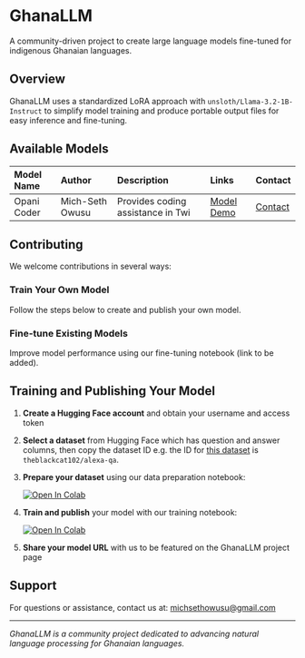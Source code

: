 # GhanaLLM

A community-driven project to create large language models fine-tuned for indigenous Ghanaian languages.

## Overview

GhanaLLM uses a standardized LoRA approach with `unsloth/Llama-3.2-1B-Instruct` to simplify model training and produce portable output files for easy inference and fine-tuning.

## Available Models

| **Model Name** | **Author** | **Description** | **Links** | **Contact** |
| :------------- | :------------- | :------------- | :------------- | :------------- |
| Opani Coder | Mich-Seth Owusu | Provides coding assistance in Twi | [Model](https://michsethowusu/opani-coder_1b-merged-16bit) [Demo](https://huggingface.co/spaces/michsethowusu/Opani-Coder-DEMO) | [Contact](mailto:michsethowusu@gmail.com) |



## Contributing

We welcome contributions in several ways:

### Train Your Own Model
Follow the steps below to create and publish your own model.

### Fine-tune Existing Models
Improve model performance using our fine-tuning notebook (link to be added).

## Training and Publishing Your Model

1. **Create a Hugging Face account** and obtain your username and access token

2. **Select a dataset** from Hugging Face which has question and answer columns, then copy the dataset ID e.g. the ID for [this dataset](https://huggingface.co/datasets/theblackcat102/alexa-qa) is `theblackcat102/alexa-qa`.

3. **Prepare your dataset** using our data preparation notebook:

   [![Open In Colab](https://colab.research.google.com/assets/colab-badge.svg)](https://colab.research.google.com/drive/1445avuPRt9kjcr-cWO_NYSTBPIoHgksL?usp=sharing)

4. **Train and publish** your model with our training notebook:

   [![Open In Colab](https://colab.research.google.com/assets/colab-badge.svg)](https://colab.research.google.com/drive/1LirzhiQzOOK1Cvf-Dm_yEMe8CncDwEw8?usp=sharing)

5. **Share your model URL** with us to be featured on the GhanaLLM project page

## Support

For questions or assistance, contact us at: michsethowusu@gmail.com

---

*GhanaLLM is a community project dedicated to advancing natural language processing for Ghanaian languages.*
